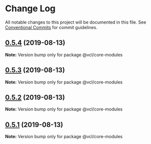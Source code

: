 # Change Log

All notable changes to this project will be documented in this file.
See [Conventional Commits](https://conventionalcommits.org) for commit guidelines.

## [0.5.4](https://github.com/vcl/vcl/compare/v0.5.3...v0.5.4) (2019-08-13)

**Note:** Version bump only for package @vcl/core-modules





## [0.5.3](https://github.com/vcl/vcl/compare/v0.5.1...v0.5.3) (2019-08-13)

**Note:** Version bump only for package @vcl/core-modules





## [0.5.2](https://github.com/vcl/vcl/compare/v0.5.1...v0.5.2) (2019-08-13)

**Note:** Version bump only for package @vcl/core-modules





## [0.5.1](https://github.com/vcl/vcl/compare/v0.5.0...v0.5.1) (2019-08-13)

**Note:** Version bump only for package @vcl/core-modules
